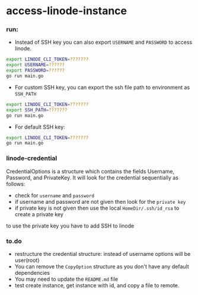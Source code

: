 # access-linode-instance

### run:
* Instead of SSH key you can also export `USERNAME` and `PASSWORD` to access linode.
```bash
export LINODE_CLI_TOKEN=???????
export USERNAME=??????
export PASSWORD=??????
go run main.go
```
* For custom SSH key, you can export the ssh file path to environment as `SSH_PATH`
```bash
export LINODE_CLI_TOKEN=???????
export SSH_PATH=???????
go run main.go
```
* For default SSH key:
```bash
export LINODE_CLI_TOKEN=???????
go run main.go
```


### linode-credential
CredentialOptions is a structure which contains the fields Username, Password, and PrivateKey. It will look for the credential sequentially as follows:
* check for `username` and `password`
* if username and password are not given then look for the `private key`
* if private key is not given then use the local `HomeDir/.ssh/id_rsa` to create a private key

to use the private key you have to add SSH to linode

### to.do
* restructure the credential structure: instead of username options will be user(root)
* You can remove the `CopyOption` structure as you don't have any default dependencies
* You may need to update the `README.md` file
* test create instance, get instance with id, and copy a file to remote.